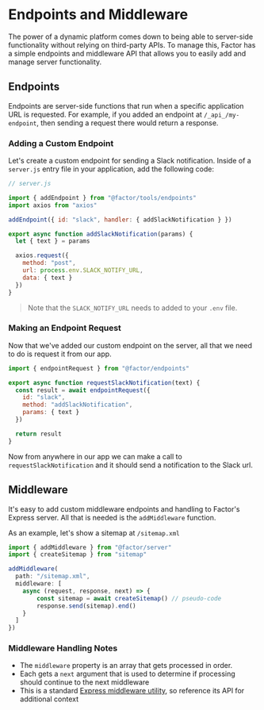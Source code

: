 # Endpoints and Middleware

The power of a dynamic platform comes down to being able to server-side functionality without relying on third-party APIs. To manage this, Factor has a simple endpoints and middleware API that allows you to easily add and manage server functionality.

## Endpoints

Endpoints are server-side functions that run when a specific application URL is requested. For example, if you added an endpoint at `/_api_/my-endpoint`, then sending a request there would return a response.

### Adding a Custom Endpoint

Let's create a custom endpoint for sending a Slack notification. Inside of a `server.js` entry file in your application, add the following code:

```js
// server.js

import { addEndpoint } from "@factor/tools/endpoints"
import axios from "axios"

addEndpoint({ id: "slack", handler: { addSlackNotification } })

export async function addSlackNotification(params) {
  let { text } = params

  axios.request({
    method: "post",
    url: process.env.SLACK_NOTIFY_URL,
    data: { text }
  })
}
```

> Note that the `SLACK_NOTIFY_URL` needs to added to your `.env` file.

### Making an Endpoint Request

Now that we've added our custom endpoint on the server, all that we need to do is request it from our app.

```js
import { endpointRequest } from "@factor/endpoints"

export async function requestSlackNotification(text) {
  const result = await endpointRequest({
    id: "slack",
    method: "addSlackNotification",
    params: { text }
  })

  return result
}
```

Now from anywhere in our app we can make a call to `requestSlackNotification` and it should send a notification to the Slack url.

## Middleware

It's easy to add custom middleware endpoints and handling to Factor's Express server. All that is needed is the `addMiddleware` function.

As an example, let's show a sitemap at `/sitemap.xml`

```js
import { addMiddleware } from "@factor/server"
import { createSitemap } from "sitemap"

addMiddleware(
  path: "/sitemap.xml",
  middleware: [
    async (request, response, next) => {
        const sitemap = await createSitemap() // pseudo-code
        response.send(sitemap).end()
    }
  ]
})
```

### Middleware Handling Notes

- The `middleware` property is an array that gets processed in order.
- Each gets a `next` argument that is used to determine if processing should continue to the next middleware
- This is a standard [Express middleware utility](https://expressjs.com/en/guide/using-middleware.html), so reference its API for additional context
